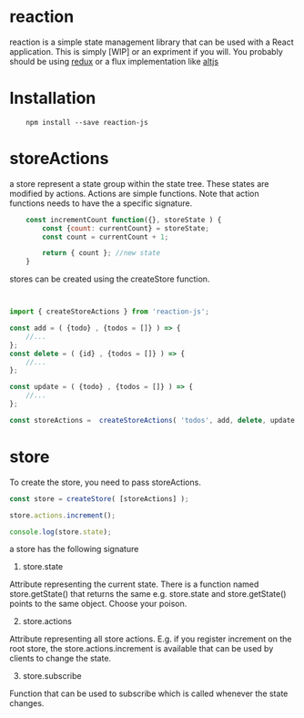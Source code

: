 reaction
========

reaction is a simple state management library that can be used with a React
application. This is simply [WIP] or an expriment if you will. You probably should be using [redux](https://www.google.com) or a flux implementation like [altjs](https://github.com/goatslacker/alt)

# Installation

```console
    npm install --save reaction-js
```

# storeActions
a store represent a state group within the state tree. These states are modified
by actions. Actions are simple functions. Note that action functions needs to have
the a specific signature.

```javascript
    const incrementCount function({}, storeState ) {
        const {count: currentCount} = storeState;
        const count = currentCount + 1;

        return { count }; //new state
    }
```

stores can be created using the createStore function.

```javascript


import { createStoreActions } from 'reaction-js';

const add = ( {todo} , {todos = []} ) => {
    //...
};
const delete = ( {id} , {todos = []} ) => {
    //...
};

const update = ( {todo} , {todos = []} ) => {
    //...
};

const storeActions =  createStoreActions( 'todos', add, delete, update );

```

# store

To create the store, you need to pass storeActions.

```javascript
const store = createStore( [storeActions] );

store.actions.increment();

console.log(store.state);

```

a store has the following signature

1. store.state

Attribute representing the current state. There is a function named store.getState()
that returns the same e.g. store.state and store.getState() points to the same object.
Choose your poison.

2. store.actions

Attribute representing all store actions. E.g. if you register increment on the root
store, the store.actions.increment is available that can be used by clients to change the state.

3. store.subscribe

Function that can be used to subscribe which is called whenever the state changes.
